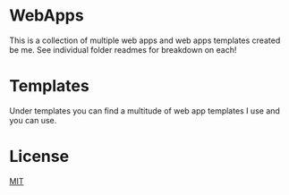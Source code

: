 # WebApps

This is a collection of multiple web apps and web apps templates created be me. See individual folder readmes for breakdown on each!

# Templates
Under templates you can find a multitude of web app templates I use and you can use.
# License
[MIT](https://choosealicense.com/licenses/mit/)
